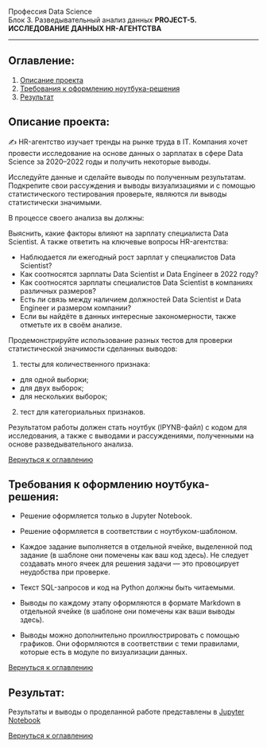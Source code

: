 Профессия Data Science  
Блок 3. Разведывательный анализ данных
**PROJECT-5. ИССЛЕДОВАНИЕ ДАННЫХ HR-АГЕНТСТВА**

---

## **Оглавление:**

1. [Описание проекта](#Описание-проекта)
2. [Требования к оформлению ноутбука-решения](#Требования-к-оформлению-ноутбука-решения)
3. [Результат](#Результат)

## Описание проекта:

✍ HR-агентство изучает тренды на рынке труда в IT. Компания хочет провести исследование на основе данных о зарплатах в сфере Data Science за 2020–2022 годы и получить некоторые выводы.

Исследуйте данные и сделайте выводы по полученным результатам. Подкрепите свои рассуждения и выводы визуализациями и с помощью статистического тестирования проверьте, являются ли выводы статистически значимыми.

В процессе своего анализа вы должны:

Выяснить, какие факторы влияют на зарплату специалиста Data Scientist.
А также ответить на ключевые вопросы HR-агентства:
- Наблюдается ли ежегодный рост зарплат у специалистов Data Scientist?
- Как соотносятся зарплаты Data Scientist и Data Engineer в 2022 году?
- Как соотносятся зарплаты специалистов Data Scientist в компаниях различных размеров?
- Есть ли связь между наличием должностей Data Scientist и Data Engineer и размером компании?
- Если вы найдёте в данных интересные закономерности, также отметьте их в своём анализе.

Продемонстрируйте использование разных тестов для проверки статистической значимости сделанных выводов:

1. тесты для количественного признака:
- для одной выборки;
- для двух выборок;
- для нескольких выборок;
2. тест для категориальных признаков.

Результатом работы должен стать ноутбук (IPYNB-файл) с кодом для исследования, а также с выводами и рассуждениями, полученными на основе разведывательного анализа.

[Вернуться к оглавлению](#Оглавление)

## **Требования к оформлению ноутбука-решения:**

- Решение оформляется только в Jupyter Notebook.

- Решение оформляется в соответствии с ноутбуком-шаблоном.

- Каждое задание выполняется в отдельной ячейке, выделенной под задание (в шаблоне они помечены как ваш код здесь). Не следует создавать много ячеек для решения задачи — это провоцирует неудобства при проверке.

- Текст SQL-запросов и код на Python должны быть читаемыми.

- Выводы по каждому этапу оформляются в формате Markdown в отдельной ячейке (в шаблоне они помечены как ваши выводы здесь).

- Выводы можно дополнительно проиллюстрировать с помощью графиков. Они оформляются в соответствии с теми правилами, которые есть в модуле по визуализации данных.

[Вернуться к оглавлению](#Оглавление)

## Результат:

Результаты и выводы о проделанной работе представлены в [Jupyter Notebook]()

[Вернуться к оглавлению](#Оглавление)